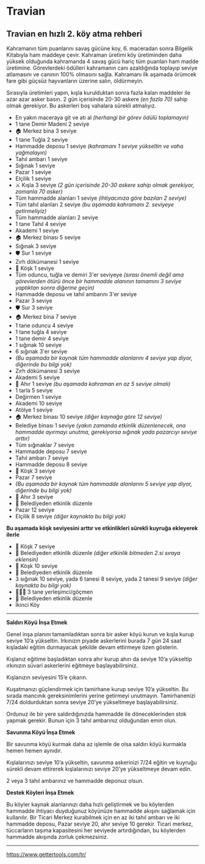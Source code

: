 # Travian

## Travian en hızlı 2. köy atma rehberi

Kahramanın tüm puanlarını savaş gücüne koy, 6. maceradan sonra Bilgelik Kitabıyla ham maddeye çevir.
Kahraman üretimi köy üretiminden daha yüksek olduğunda kahramanda 4 savaş gücü hariç tüm puanları ham madde üretimine.
Görevlerdeki ödülleri kahramanın canı azaldığında toplayıp seviye atlamasını ve canının 100% olmasını sağla.
Kahramanı ilk aşamada örümcek fare gibi güçsüz hayvanların üzerine salın, öldürmeyin.

Sırasıyla üretimleri yapın, kışla kurulduktan sonra fazla kalan maddeler ile azar azar asker basın.
2 gün içerisinde 20-30 askere _(en fazla 70)_ sahip olmak gerekiyor.
Bu askerleri boş vahalara sürekli atmalıyız.

- En yakın maceraya git ve atı al _(herhangi bir görev ödülü toplamayın)_
- 1 tane Demir Madeni 2 seviye
- 🏠 Merkez bina 3 seviye
- 1 tane Tuğla 2 seviye
- Hammadde deposu 1 seviye _(kahramanı 1 seviye yükseltin ve vaha yağmalayın)_
- Tahıl ambarı 1 seviye
- Sığınak 1 seviye
- Pazar 1 seviye
- Elçilik 1 seviye
- ⚔️ Kışla 3 seviye _(2 gün içerisinde 20-30 askere sahip olmak gerekiyor, zamanla 70 asker)_
- Tüm hammadde alanları 1 seviye _(ihtiyacınıza göre bazıları 2 seviye)_
- Tüm tahıl alanları 2 seviye _(bu aşamada kahramanı 2. seviyeye getirmeliyiz)_
- Tüm hammadde alanları 2 seviye
- 1 tane Tahıl 4 seviye
- Akademi 1 seviye
- 🏠 Merkez binası 5 seviye
- Sığınak 3 seviye
- 🛡️ Sur 1 seviye
- Zırh dökümanesi 1 seviye
- 🏰 Köşk 1 seviye
- Tüm oduncu, tuğla ve demiri 3'er seviyeye _(sırası önemli değil ama görevlerden ötürü önce bir hammadde alanının tamamını 3 seviye yaptıktan sonra diğerine geçin)_
- Hammadde deposu ve tahıl ambarını 3'er seviye
- Pazar 3 seviye
- 🛡️ Sur 3 seviye
- 🏠 Merkez bina 7 seviye
- 1 tane oduncu 4 seviye
- 1 tane tuğla 4 seviye
- 1 tane demir 4 seviye
- 1 sığınak 10 seviye
- 6 sığınak 3'er seviye
- _(Bu aşamada bir kaynak tüm hammadde alanlarını 4 seviye yap diyor, diğerinde bu bilgi yok)_
- Zırh dökümanesi 3 seviye
- Akademi 5 seviye
- 🐴 Ahır 1 seviye _(bu aşamada kahraman en az 5 seviye olmalı)_
- 1 tarla 5 seviye
- Değirmen 1 seviye
- Akademi 10 seviye
- Atölye 1 seviye
- 🏠 Merkez binası 10 seviye _(diğer kaynağa göre 12 seviye)_
- Belediye binası 1 seviye _(yakın zamanda etkinlik düzenlenecek, ona hammadde ayırmayı unutma, gerekiyorsa sığınak yada pazarcıyı seviye arttır)_
- Tüm sığınaklar 7 seviye
- Hammadde deposu 7 seviye
- Tahıl ambarı 7 seviye
- Hammadde deposu 8 seviye
- 🏰 Köşk 3 seviye
- Pazar 7 seviye
- _(Bu aşamada bir kaynak tüm hammadde alanlarını 5 seviye yap diyor, diğerinde bu bilgi yok)_
- 🐴 Ahır 3 seviye
- 🎉 Belediyeden etkinlik düzenle
- Pazar 12 seviye
- Elçilik 8 seviye _(diğer kaynakta bu bilgi yok)_

**Bu aşamada köşk seviyesini arttır ve etkinlikleri sürekli kuyruğa ekleyerek ilerle**
- 🏰 Köşk 7 seviye
- 🎉 Belediyeden etkinlik düzenle _(diğer etkinlik bitmeden 2.si sıraya eklensin)_
- 🏰 Köşk 10 seviye
- 🎉 Belediyeden etkinlik düzenle
- 3 sığınak 10 seviye, yada 6 tanesi 8 seviye, yada 2 tanesi 9 seviye  _(diğer kaynakta bu bilgi yok)_
- 👷🏼‍♂️ 3 tane yerleşimci/göçmen
- 🎉 Belediyeden etkinlik düzenle
- İkinci Köy

***

**Saldırı Köyü İnşa Etmek**

Genel inşa planını tamamladıktan sonra bir asker köyü kurun ve kışla kurup seviye 10’a yükseltin. Irkınızın piyade askerlerini burada 7 gün 24 saat kışladaki eğitim durmayacak şekilde devam ettirmeye özen gösterin.

Kışlanız eğitime başladıktan sonra ahır kurup ahırı da seviye 10’a yükseltip ırkınızın süvari askerlerini eğitmeye başlayabilirsiniz.

Kışlanızın seviyesini 15’e çıkarın.

Kuşatmanızı güçlendirmek için tamirhane kurup seviye 10’a yükseltin. Bu sırada mancınık gereksinimlerini yerine getirmeyi unutmayın. Tamirhanenizi 7/24 doldurduktan sonra seviye 20’ye yükseltmeye başlayabilirsiniz.

Ordunuz ile bir yere saldırdığınızda hammadde ile döneceklerinden stok yapmak gerekir. Bunun için 3 tahıl ambarınız olduğundan emin olun.


**Savunma Köyü İnşa Etmek**

Bir savunma köyü kurmak daha az işlemle de olsa saldırı köyü kurmakla hemen hemen aynıdır.

Kışlalarınızı seviye 10’a yükseltin, savunma askerinizi 7/24 eğitin ve kuyruğu sürekli devam ettirerek kışlalarınızı seviye 20’ye yükseltmeye devam edin.

2 veya 3 tahıl ambarınız ve hammadde deponuz olsun.


**Destek Köyleri İnşa Etmek**

Bu köyler kaynak alanlarınızı daha hızlı geliştirmek ve bu köylerden hammadde ihtiyacı duyduğunuz köyünüze hammadde akışını sağlamak için kullanılır. Bir Ticari Merkez kurabilmek için en az iki tahıl ambarı ve iki hammadde deposu, Pazar seviye 20, ahır seviye 10 gerekir. Ticari merkez, tüccarların taşıma kapasitesini her seviyede artırdığından, bu köylerden hammadde akışında zorluk çekmezsiniz.

***

https://www.gettertools.com/tr/
